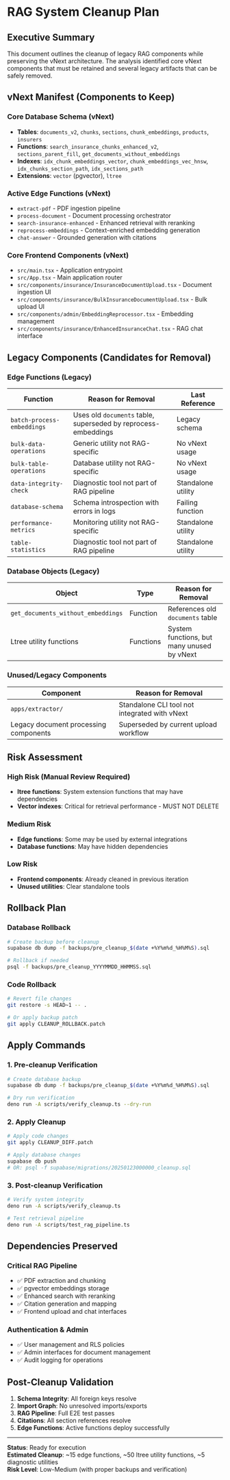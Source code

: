 # RAG System Cleanup Plan

## Executive Summary

This document outlines the cleanup of legacy RAG components while preserving the vNext architecture. The analysis identified core vNext components that must be retained and several legacy artifacts that can be safely removed.

## vNext Manifest (Components to Keep)

### Core Database Schema (vNext)
- **Tables**: `documents_v2`, `chunks`, `sections`, `chunk_embeddings`, `products`, `insurers`
- **Functions**: `search_insurance_chunks_enhanced_v2`, `sections_parent_fill`, `get_documents_without_embeddings`
- **Indexes**: `idx_chunk_embeddings_vector`, `chunk_embeddings_vec_hnsw`, `idx_chunks_section_path`, `idx_sections_path`
- **Extensions**: `vector` (pgvector), `ltree`

### Active Edge Functions (vNext)
- `extract-pdf` - PDF ingestion pipeline
- `process-document` - Document processing orchestrator  
- `search-insurance-enhanced` - Enhanced retrieval with reranking
- `reprocess-embeddings` - Context-enriched embedding generation
- `chat-answer` - Grounded generation with citations

### Core Frontend Components (vNext)
- `src/main.tsx` - Application entrypoint
- `src/App.tsx` - Main application router
- `src/components/insurance/InsuranceDocumentUpload.tsx` - Document ingestion UI
- `src/components/insurance/BulkInsuranceDocumentUpload.tsx` - Bulk upload UI
- `src/components/admin/EmbeddingReprocessor.tsx` - Embedding management
- `src/components/insurance/EnhancedInsuranceChat.tsx` - RAG chat interface

## Legacy Components (Candidates for Removal)

### Edge Functions (Legacy)
| Function | Reason for Removal | Last Reference |
|----------|-------------------|----------------|
| `batch-process-embeddings` | Uses old `documents` table, superseded by reprocess-embeddings | Legacy schema |
| `bulk-data-operations` | Generic utility not RAG-specific | No vNext usage |
| `bulk-table-operations` | Database utility not RAG-specific | No vNext usage |
| `data-integrity-check` | Diagnostic tool not part of RAG pipeline | Standalone utility |
| `database-schema` | Schema introspection with errors in logs | Failing function |
| `performance-metrics` | Monitoring utility not RAG-specific | Standalone utility |
| `table-statistics` | Diagnostic tool not part of RAG pipeline | Standalone utility |

### Database Objects (Legacy)
| Object | Type | Reason for Removal |
|--------|------|-------------------|
| `get_documents_without_embeddings` | Function | References old `documents` table |
| Ltree utility functions | Functions | System functions, but many unused by vNext |

### Unused/Legacy Components
| Component | Reason for Removal |
|-----------|-------------------|
| `apps/extractor/` | Standalone CLI tool not integrated with vNext |
| Legacy document processing components | Superseded by current upload workflow |

## Risk Assessment

### High Risk (Manual Review Required)
- **ltree functions**: System extension functions that may have dependencies
- **Vector indexes**: Critical for retrieval performance - MUST NOT DELETE

### Medium Risk  
- **Edge functions**: Some may be used by external integrations
- **Database functions**: May have hidden dependencies

### Low Risk
- **Frontend components**: Already cleaned in previous iteration
- **Unused utilities**: Clear standalone tools

## Rollback Plan

### Database Rollback
```bash
# Create backup before cleanup
supabase db dump -f backups/pre_cleanup_$(date +%Y%m%d_%H%M%S).sql

# Rollback if needed
psql -f backups/pre_cleanup_YYYYMMDD_HHMMSS.sql
```

### Code Rollback
```bash
# Revert file changes
git restore -s HEAD~1 -- .

# Or apply backup patch
git apply CLEANUP_ROLLBACK.patch
```

## Apply Commands

### 1. Pre-cleanup Verification
```bash
# Create database backup
supabase db dump -f backups/pre_cleanup_$(date +%Y%m%d_%H%M%S).sql

# Dry run verification
deno run -A scripts/verify_cleanup.ts --dry-run
```

### 2. Apply Cleanup
```bash
# Apply code changes
git apply CLEANUP_DIFF.patch

# Apply database changes  
supabase db push
# OR: psql -f supabase/migrations/20250123000000_cleanup.sql
```

### 3. Post-cleanup Verification
```bash
# Verify system integrity
deno run -A scripts/verify_cleanup.ts

# Test retrieval pipeline
deno run -A scripts/test_rag_pipeline.ts
```

## Dependencies Preserved

### Critical RAG Pipeline
- ✅ PDF extraction and chunking
- ✅ pgvector embeddings storage  
- ✅ Enhanced search with reranking
- ✅ Citation generation and mapping
- ✅ Frontend upload and chat interfaces

### Authentication & Admin
- ✅ User management and RLS policies
- ✅ Admin interfaces for document management
- ✅ Audit logging for operations

## Post-Cleanup Validation

1. **Schema Integrity**: All foreign keys resolve
2. **Import Graph**: No unresolved imports/exports  
3. **RAG Pipeline**: Full E2E test passes
4. **Citations**: All section references resolve
5. **Edge Functions**: Active functions deploy successfully

---

**Status**: Ready for execution  
**Estimated Cleanup**: ~15 edge functions, ~50 ltree utility functions, ~5 diagnostic utilities  
**Risk Level**: Low-Medium (with proper backups and verification)